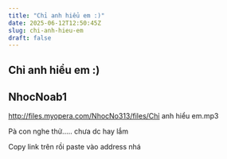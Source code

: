```yaml
---
title: "Chỉ anh hiểu em :)"
date: 2025-06-12T12:50:45Z
slug: chi-anh-hieu-em
draft: false
---
```


## Chỉ anh hiểu em :)

## NhocNoab1

http://files.myopera.com/NhocNo313/files/Chỉ anh hiểu em.mp3
	

 
Pà con nghe thử..... chưa dc hay lắm 

Copy link trên rồi paste vào address nhá
